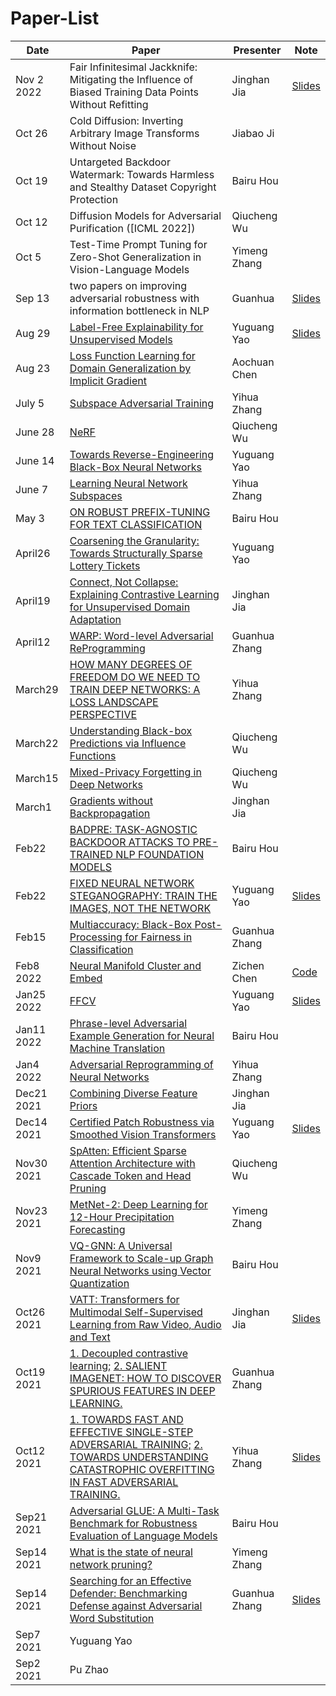 # Paper-List


| Date       | Paper                                                                                                                                                                                                                                     | Presenter     | Note                                                                                                           |
| ---------- | ----------------------------------------------------------------------------------------------------------------------------------------------------------------------------------------------------------------------------------------- | ------------- | -------------------------------------------------------------------------------------------------------------- |
|     Nov 2 2022      |                  Fair Infinitesimal Jackknife: Mitigating the Influence of Biased Training Data Points Without Refitting                                                                                                                                                                                                                        |     Jinghan Jia          |[Slides](https://docs.google.com/presentation/d/1zuEpfZI2f17AyLmwKJfCqTbg6ffhKX1Bj3Q6TXmKdK4/edit)
|     Oct 26       |                   Cold Diffusion: Inverting Arbitrary Image Transforms Without Noise                                                                                                                                                                                                                        |     Jiabao Ji          |
|     Oct 19       |                   Untargeted Backdoor Watermark: Towards Harmless and Stealthy Dataset Copyright Protection                                                                                                                                                                                                                        |     Bairu Hou          | 
|     Oct 12       |                  Diffusion Models for Adversarial Purification ([ICML 2022])                                                                                                                                                                                                                         |     Qiucheng Wu          |                                                                                                                |
| Oct 5      | Test-Time Prompt Tuning for Zero-Shot Generalization in Vision-Language Models                                                                                                                                                            | Yimeng Zhang  |                                                                                                                |
| Sep 13     | two papers on improving adversarial robustness with information bottleneck in NLP                                                                                                                                                         | Guanhua       | [Slides](https://www.overleaf.com/read/bwhqrjzpyxhx)                                                           |
| Aug 29     | [Label-Free Explainability for Unsupervised Models](https://proceedings.mlr.press/v162/crabbe22a/crabbe22a.pdf)                                                                                                                           | Yuguang Yao   | [Slides](https://docs.google.com/presentation/d/1HoIp4cY25KoPPjoiUBNEKpo9h73F3WA1QC9Vr6bjI88/edit?usp=sharing) |
| Aug 23     | [Loss Function Learning for Domain Generalization by Implicit Gradient](https://proceedings.mlr.press/v162/gao22b/gao22b.pdf)                                                                                                             | Aochuan Chen  |                                                                                                                |
| July 5     | [Subspace Adversarial Training](https://arxiv.org/pdf/2111.12229.pdf)                                                                                                                                                                     | Yihua Zhang   |                                                                                                                |
| June 28    | [NeRF]( https://dl.acm.org/doi/pdf/10.1145/3503250NeRF   )                                                                                                                                                                                | Qiucheng Wu   |                                                                                                                |
| June 14    | [Towards Reverse-Engineering Black-Box Neural Networks](https://arxiv.org/abs/1711.01768)                                                                                                                                                 | Yuguang Yao   |                                                                                                                |
| June 7     | [Learning Neural Network Subspaces](https://arxiv.org/pdf/2102.10472.pdf)                                                                                                                                                                 | Yihua Zhang   |                                                                                                                |
| May 3      | [ON ROBUST PREFIX-TUNING FOR TEXT CLASSIFICATION](https://openreview.net/pdf?id=eBCmOocUejf)                                                                                                                                              | Bairu Hou     |                                                                                                                |
| April26    | [Coarsening the Granularity: Towards Structurally Sparse Lottery Tickets](https://arxiv.org/abs/2202.04736)                                                                                                                               | Yuguang Yao   |                                                                                                                |
| April19    | [Connect, Not Collapse: Explaining Contrastive Learning for Unsupervised Domain Adaptation](https://arxiv.org/pdf/2204.00570v1.pdf)                                                                                                       | Jinghan Jia   |                                                                                                                |
| April12    | [WARP: Word-level Adversarial ReProgramming ](https://arxiv.org/pdf/2101.00121.pdf)                                                                                                                                                       | Guanhua Zhang |                                                                                                                |
| March29    | [HOW MANY DEGREES OF FREEDOM DO WE NEED TO TRAIN DEEP NETWORKS: A LOSS LANDSCAPE PERSPECTIVE](https://openreview.net/pdf?id=ChMLTGRjFcU)                                                                                                  | Yihua Zhang   |                                                                                                                |
| March22    | [Understanding Black-box Predictions via Influence Functions](https://arxiv.org/pdf/1703.04730.pdf)                                                                                                                                       | Qiucheng Wu   |                                                                                                                |
| March15    | [Mixed-Privacy Forgetting in Deep Networks](https://openaccess.thecvf.com/content/CVPR2021/papers/Golatkar_Mixed-Privacy_Forgetting_in_Deep_Networks_CVPR_2021_paper.pdf)                                                                 | Qiucheng Wu   |                                                                                                                |
| March1     | [Gradients without Backpropagation](https://arxiv.org/pdf/2202.08587.pdf)                                                                                                                                                                 | Jinghan Jia   |                                                                                                                |
| Feb22      | [BADPRE: TASK-AGNOSTIC BACKDOOR ATTACKS TO PRE-TRAINED NLP FOUNDATION MODELS](https://openreview.net/pdf?id=Mng8CQ9eBW)                                                                                                                   | Bairu Hou     |                                                                                                                |
| Feb22      | [FIXED NEURAL NETWORK STEGANOGRAPHY: TRAIN THE IMAGES, NOT THE NETWORK ](https://openreview.net/forum?id=hcMvApxGSzZ)                                                                                                                     | Yuguang Yao   | [Slides](https://docs.google.com/presentation/d/1VFaRsOEUmXe1Fr2uXnIBrerCJUFDgI5cUNljS8vkFsU/edit?usp=sharing) |
| Feb15      | [Multiaccuracy: Black-Box Post-Processing for Fairness in Classification ](https://arxiv.org/abs/1805.12317)                                                                                                                              | Guanhua Zhang |                                                                                                                |
| Feb8 2022  | [Neural Manifold Cluster and Embed](https://arxiv.org/pdf/2201.10000.pdf)                                                                                                                                                                 | Zichen Chen   | [Code](https://github.com/zengyi-li/NMCE-release)                                                              |
| Jan25 2022 | [FFCV](https://github.com/libffcv/ffcv)                                                                                                                                                                                                   | Yuguang Yao   | [Slides](https://yuguang-yao.slides.com/yaoyugua/deck-5cb81c/fullscreen?token=y9VF9g5A)                        |
| Jan11 2022 | [Phrase-level Adversarial Example Generation for Neural Machine Translation](https://arxiv.org/pdf/2201.02009.pdf)                                                                                                                        | Bairu Hou     |                                                                                                                |
| Jan4 2022  | [Adversarial Reprogramming of Neural Networks](https://arxiv.org/abs/1806.11146)                                                                                                                                                          | Yihua Zhang   |                                                                                                                |
| Dec21 2021 | [Combining Diverse Feature Priors](https://arxiv.org/abs/2110.08220)                                                                                                                                                                      | Jinghan Jia   |                                                                                                                |
| Dec14 2021 | [Certified Patch Robustness via Smoothed Vision Transformers](https://arxiv.org/abs/2110.07719)                                                                                                                                           | Yuguang Yao   | [Slides](https://yuguang-yao.slides.com/yaoyugua/deck/fullscreen?token=0aiZnAQJ)                               |
| Nov30 2021 | [SpAtten: Efficient Sparse Attention Architecture with Cascade Token and Head Pruning](https://arxiv.org/abs/2012.09852)                                                                                                                  | Qiucheng Wu   |                                                                                                                |
| Nov23 2021 | [MetNet-2: Deep Learning for 12-Hour Precipitation Forecasting](https://arxiv.org/pdf/2111.07470.pdf)                                                                                                                                     | Yimeng Zhang  |                                                                                                                |
| Nov9 2021  | [VQ-GNN: A Universal Framework to Scale-up Graph Neural Networks using Vector Quantization](https://arxiv.org/pdf/2110.14363.pdf)                                                                                                         | Bairu Hou     |                                                                                                                |
| Oct26 2021 | [VATT: Transformers for Multimodal Self-Supervised Learning from Raw Video, Audio and Text](https://arxiv.org/pdf/2104.11178.pdf)                                                                                                         | Jinghan Jia   | [Slides](https://www.overleaf.com/project/6176f1d3cfe1a9852e70f661)                                            |
| Oct19 2021 | [1. Decoupled contrastive learning;](https://arxiv.org/pdf/2110.06848.pdf) [2. SALIENT IMAGENET: HOW TO DISCOVER SPURIOUS FEATURES IN DEEP LEARNING.](https://arxiv.org/pdf/2110.04301.pdf)                                               | Guanhua Zhang |                                                                                                                |
| Oct12 2021 | [1. TOWARDS FAST AND EFFECTIVE SINGLE-STEP ADVERSARIAL TRAINING;](https://openreview.net/pdf?id=fRnRsdc_nR7) [2. TOWARDS UNDERSTANDING CATASTROPHIC OVERFITTING IN FAST ADVERSARIAL TRAINING.](https://openreview.net/pdf?id=lDvJM5XUyrx) | Yihua Zhang   | [Slides](https://www.overleaf.com/read/zmtbpzfnvrcn)                                                           |
| Sep21 2021 | [Adversarial GLUE: A Multi-Task Benchmark for Robustness Evaluation of Language Models](https://openreview.net/pdf?id=GF9cSKI3A_q)                                                                                                        | Bairu Hou     |                                                                                                                |
| Sep14 2021 | [What is the state of neural network pruning?](https://arxiv.org/pdf/2003.03033.pdf)                                                                                                                                                      | Yimeng Zhang  |                                                                                                                |
| Sep14 2021 | [Searching for an Effective Defender: Benchmarking Defense against Adversarial Word Substitution](https://arxiv.org/pdf/2108.12777.pdf)                                                                                                   | Guanhua Zhang | [Slides]( https://www.overleaf.com/read/crjssxhkkhkt)                                                          |
| Sep7 2021  | Yuguang Yao                                                                                                                                                                                                                               |               |                                                                                                                |
| Sep2 2021  | Pu Zhao                                                                                                                                                                                                                                   |               |                                                                                                                |
